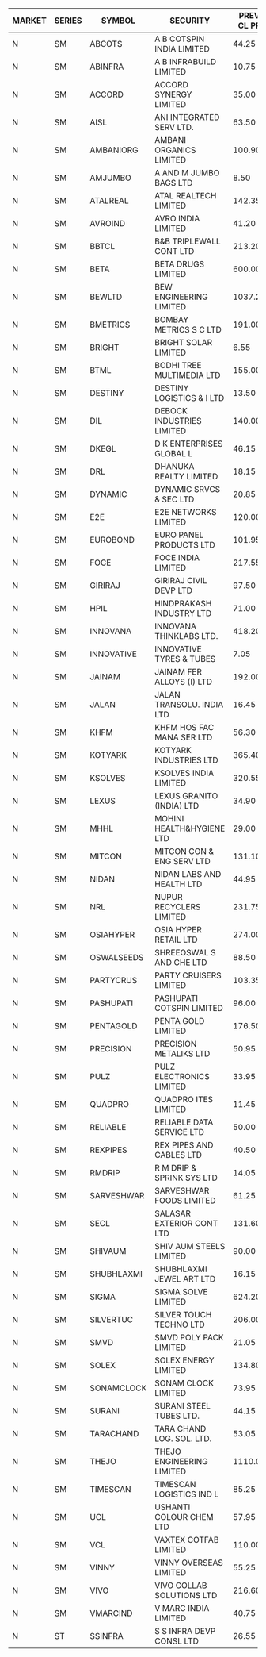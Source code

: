 


| MARKET | SERIES | SYMBOL | SECURITY | PREV CL PR | OPEN PRICE | HIGH PRICE | LOW PRICE | CLOSE PRICE | NET TRDVAL | NET TRDQTY | CORP IND | HI 52 WK | LO 52 WK |
| ----- | ----- | ----- | ----- | ----- | ----- | ----- | ----- | ----- | ----- | ----- | ----- | ----- | ----- |
| N | SM | ABCOTS | A B COTSPIN INDIA LIMITED | 44.25 | 44.30 | 46.95 | 43.05 | 46.45 | 4694600.00 | 104000 |  | 61.35 | 43.00 |
| N | SM | ABINFRA | A B INFRABUILD LIMITED | 10.75 | 10.25 | 11.25 | 10.25 | 11.25 | 127000.00 | 12000 |  | 11.85 | 5.80 |
| N | SM | ACCORD | ACCORD SYNERGY LIMITED | 35.00 | 33.25 | 33.25 | 33.25 | 33.25 | 66500.00 | 2000 |  | 37.30 | 14.45 |
| N | SM | AISL | ANI INTEGRATED SERV LTD. | 63.50 | 60.35 | 60.35 | 60.35 | 60.35 | 72420.00 | 1200 |  | 72.45 | 23.05 |
| N | SM | AMBANIORG | AMBANI ORGANICS LIMITED | 100.90 | 105.90 | 105.90 | 105.90 | 105.90 | 211800.00 | 2000 |  | 114.85 | 45.55 |
| N | SM | AMJUMBO | A AND M JUMBO BAGS LTD | 8.50 | 8.90 | 8.90 | 8.55 | 8.55 | 210800.00 | 24000 |  | 12.35 | 6.35 |
| N | SM | ATALREAL | ATAL REALTECH LIMITED | 142.35 | 145.00 | 145.00 | 145.00 | 145.00 | 232000.00 | 1600 |  | 188.40 | 30.95 |
| N | SM | AVROIND | AVRO INDIA LIMITED | 41.20 | 42.55 | 42.55 | 42.55 | 42.55 | 1055240.00 | 24800 |  | 115.95 | 35.00 |
| N | SM | BBTCL | B&B TRIPLEWALL CONT LTD | 213.20 | 215.00 | 223.85 | 210.00 | 223.85 | 6965100.00 | 32000 |  | 291.15 | 66.00 |
| N | SM | BETA | BETA DRUGS LIMITED | 600.00 | 580.00 | 591.00 | 560.00 | 583.45 | 4554860.00 | 8000 |  | 695.00 | 116.20 |
| N | SM | BEWLTD | BEW ENGINEERING LIMITED | 1037.20 | 1005.00 | 1089.05 | 985.35 | 1089.05 | 15044987.50 | 14750 |  | 1089.05 | 228.15 |
| N | SM | BMETRICS | BOMBAY METRICS S C LTD | 191.00 | 190.00 | 190.00 | 181.45 | 190.00 | 1556220.00 | 8400 |  | 192.80 | 117.90 |
| N | SM | BRIGHT | BRIGHT SOLAR LIMITED | 6.55 | 6.35 | 6.65 | 6.25 | 6.40 | 682200.00 | 108000 |  | 15.55 | 4.60 |
| N | SM | BTML | BODHI TREE MULTIMEDIA LTD | 155.00 | 147.25 | 162.00 | 147.25 | 158.00 | 944580.00 | 6000 |  | 162.50 | 64.05 |
| N | SM | DESTINY | DESTINY LOGISTICS & I LTD | 13.50 | 12.85 | 12.85 | 12.85 | 12.85 | 308400.00 | 24000 |  | 15.45 | 8.05 |
| N | SM | DIL | DEBOCK INDUSTRIES LIMITED | 140.00 | 130.00 | 154.00 | 130.00 | 153.25 | 8139360.00 | 57600 |  | 157.00 | 6.30 |
| N | SM | DKEGL | D K ENTERPRISES GLOBAL L | 46.15 | 46.20 | 46.20 | 43.00 | 45.65 | 3193350.00 | 72000 |  | 72.60 | 35.10 |
| N | SM | DRL | DHANUKA REALTY LIMITED | 18.15 | 17.25 | 17.25 | 17.25 | 17.25 | 103500.00 | 6000 |  | 23.15 | 7.50 |
| N | SM | DYNAMIC | DYNAMIC SRVCS & SEC LTD | 20.85 | 19.95 | 19.95 | 19.85 | 19.85 | 318000.00 | 16000 |  | 57.70 | 19.85 |
| N | SM | E2E | E2E NETWORKS LIMITED | 120.00 | 117.00 | 119.50 | 117.00 | 119.50 | 473000.00 | 4000 |  | 139.05 | 36.00 |
| N | SM | EUROBOND | EURO PANEL PRODUCTS LTD | 101.95 | 103.55 | 104.50 | 100.00 | 103.05 | 7196700.00 | 70000 |  | 137.00 | 72.05 |
| N | SM | FOCE | FOCE INDIA LIMITED | 217.55 | 205.00 | 229.00 | 205.00 | 225.60 | 1967160.00 | 9000 |  | 264.00 | 185.10 |
| N | SM | GIRIRAJ | GIRIRAJ CIVIL DEVP LTD | 97.50 | 95.00 | 99.00 | 95.00 | 99.00 | 14605800.00 | 147600 |  | 102.00 | 63.65 |
| N | SM | HPIL | HINDPRAKASH INDUSTRY LTD | 71.00 | 67.65 | 71.95 | 67.45 | 68.75 | 2456700.00 | 36000 |  | 93.90 | 45.40 |
| N | SM | INNOVANA | INNOVANA THINKLABS LTD. | 418.20 | 439.00 | 439.10 | 439.00 | 439.10 | 2195200.00 | 5000 |  | 439.10 | 80.50 |
| N | SM | INNOVATIVE | INNOVATIVE TYRES & TUBES | 7.05 | 6.70 | 6.70 | 6.70 | 6.70 | 1085400.00 | 162000 |  | 20.45 | 6.70 |
| N | SM | JAINAM | JAINAM FER ALLOYS (I) LTD | 192.00 | 183.65 | 183.65 | 182.40 | 182.40 | 2559900.00 | 14000 |  | 197.95 | 69.70 |
| N | SM | JALAN | JALAN TRANSOLU. INDIA LTD | 16.45 | 17.25 | 17.25 | 16.40 | 17.25 | 1179150.00 | 69000 |  | 18.00 | 3.15 |
| N | SM | KHFM | KHFM HOS FAC MANA SER LTD | 56.30 | 54.00 | 54.00 | 53.50 | 53.50 | 333250.00 | 6200 |  | 72.00 | 28.80 |
| N | SM | KOTYARK | KOTYARK INDUSTRIES LTD | 365.40 | 350.00 | 350.00 | 347.15 | 347.15 | 4866100.00 | 14000 |  | 371.25 | 67.90 |
| N | SM | KSOLVES | KSOLVES INDIA LIMITED | 320.55 | 330.00 | 330.00 | 320.00 | 320.95 | 3878040.00 | 12000 |  | 1718.20 | 295.00 |
| N | SM | LEXUS | LEXUS GRANITO (INDIA) LTD | 34.90 | 33.20 | 33.20 | 33.20 | 33.20 | 33200.00 | 1000 |  | 44.45 | 10.30 |
| N | SM | MHHL | MOHINI HEALTH&HYGIENE LTD | 29.00 | 27.50 | 29.30 | 26.00 | 28.80 | 1150050.00 | 42000 |  | 42.75 | 18.95 |
| N | SM | MITCON | MITCON CON & ENG SERV LTD | 131.10 | 137.65 | 137.65 | 124.55 | 124.55 | 23968800.00 | 186000 |  | 137.65 | 33.10 |
| N | SM | NIDAN | NIDAN LABS AND HEALTH LTD | 44.95 | 44.90 | 44.90 | 43.20 | 43.80 | 832650.00 | 19000 |  | 70.70 | 43.20 |
| N | SM | NRL | NUPUR RECYCLERS LIMITED | 231.75 | 220.20 | 220.20 | 220.20 | 220.20 | 7927200.00 | 36000 |  | 316.05 | 124.20 |
| N | SM | OSIAHYPER | OSIA HYPER RETAIL LTD | 274.00 | 252.00 | 269.00 | 252.00 | 269.00 | 208400.00 | 800 |  | 315.00 | 117.00 |
| N | SM | OSWALSEEDS | SHREEOSWAL S AND CHE LTD | 88.50 | 90.00 | 90.00 | 90.00 | 90.00 | 360000.00 | 4000 |  | 90.00 | 28.00 |
| N | SM | PARTYCRUS | PARTY CRUISERS LIMITED | 103.35 | 100.00 | 108.00 | 100.00 | 108.00 | 1672000.00 | 16000 |  | 122.00 | 16.50 |
| N | SM | PASHUPATI | PASHUPATI COTSPIN LIMITED | 96.00 | 90.10 | 99.00 | 90.10 | 97.50 | 1366880.00 | 14400 |  | 99.00 | 50.00 |
| N | SM | PENTAGOLD | PENTA GOLD LIMITED | 176.50 | 180.00 | 180.00 | 180.00 | 180.00 | 540000.00 | 3000 |  | 180.00 | 61.10 |
| N | SM | PRECISION | PRECISION METALIKS LTD | 50.95 | 48.00 | 48.90 | 44.10 | 48.90 | 1873600.00 | 40000 |  | 48.90 | 44.10 |
| N | SM | PULZ | PULZ ELECTRONICS LIMITED | 33.95 | 34.50 | 34.50 | 34.50 | 34.50 | 138000.00 | 4000 |  | 35.90 | 9.75 |
| N | SM | QUADPRO | QUADPRO ITES LIMITED | 11.45 | 11.30 | 11.80 | 11.30 | 11.80 | 207600.00 | 18000 |  | 18.80 | 10.00 |
| N | SM | RELIABLE | RELIABLE DATA SERVICE LTD | 50.00 | 50.00 | 50.00 | 50.00 | 50.00 | 120000.00 | 2400 |  | 63.45 | 23.75 |
| N | SM | REXPIPES | REX PIPES AND CABLES LTD | 40.50 | 38.60 | 41.35 | 38.50 | 41.35 | 1105600.00 | 28000 |  | 64.35 | 26.00 |
| N | SM | RMDRIP | R M DRIP & SPRINK SYS LTD | 14.05 | 14.05 | 14.05 | 14.00 | 14.00 | 84100.00 | 6000 |  | 28.65 | 14.00 |
| N | SM | SARVESHWAR | SARVESHWAR FOODS LIMITED | 61.25 | 58.30 | 59.70 | 58.20 | 58.20 | 2518400.00 | 43200 |  | 67.65 | 11.70 |
| N | SM | SECL | SALASAR EXTERIOR CONT LTD | 131.60 | 126.00 | 136.00 | 126.00 | 136.00 | 786000.00 | 6000 |  | 138.50 | 11.50 |
| N | SM | SHIVAUM | SHIV AUM STEELS LIMITED | 90.00 | 90.00 | 90.00 | 90.00 | 90.00 | 270000.00 | 3000 |  | 90.00 | 46.50 |
| N | SM | SHUBHLAXMI | SHUBHLAXMI JEWEL ART LTD | 16.15 | 15.35 | 15.40 | 15.35 | 15.40 | 30750.00 | 2000 |  | 24.30 | 11.20 |
| N | SM | SIGMA | SIGMA SOLVE LIMITED | 624.20 | 594.00 | 594.00 | 593.00 | 593.05 | 3203700.00 | 5400 |  | 745.75 | 37.20 |
| N | SM | SILVERTUC | SILVER TOUCH TECHNO LTD | 206.00 | 197.30 | 207.95 | 197.30 | 200.00 | 2234400.00 | 11000 |  | 211.85 | 72.00 |
| N | SM | SMVD | SMVD POLY PACK LIMITED | 21.05 | 21.05 | 21.05 | 21.05 | 21.05 | 42100.00 | 2000 |  | 29.50 | 7.40 |
| N | SM | SOLEX | SOLEX ENERGY LIMITED | 134.80 | 128.00 | 129.60 | 121.35 | 129.60 | 3690100.00 | 30000 |  | 176.00 | 30.40 |
| N | SM | SONAMCLOCK | SONAM CLOCK LIMITED | 73.95 | 72.95 | 72.95 | 70.25 | 72.35 | 646650.00 | 9000 |  | 77.35 | 39.00 |
| N | SM | SURANI | SURANI STEEL TUBES LTD. | 44.15 | 44.75 | 44.75 | 42.00 | 43.95 | 613800.00 | 14000 |  | 46.65 | 17.35 |
| N | SM | TARACHAND | TARA CHAND LOG. SOL. LTD. | 53.05 | 54.80 | 54.80 | 52.00 | 52.90 | 2760400.00 | 52000 |  | 66.00 | 27.40 |
| N | SM | THEJO | THEJO ENGINEERING LIMITED | 1110.05 | 1190.00 | 1190.00 | 1060.00 | 1120.00 | 5788080.00 | 5250 |  | 3950.00 | 826.00 |
| N | SM | TIMESCAN | TIMESCAN LOGISTICS IND L | 85.25 | 85.50 | 85.50 | 77.50 | 79.65 | 4202200.00 | 52000 |  | 161.15 | 77.50 |
| N | SM | UCL | USHANTI COLOUR CHEM LTD | 57.95 | 53.00 | 60.00 | 53.00 | 60.00 | 346000.00 | 6000 |  | 67.50 | 25.50 |
| N | SM | VCL | VAXTEX COTFAB LIMITED | 110.00 | 107.00 | 112.80 | 106.00 | 112.50 | 1925750.00 | 17500 |  | 136.20 | 23.30 |
| N | SM | VINNY | VINNY OVERSEAS LIMITED | 55.25 | 58.00 | 58.00 | 58.00 | 58.00 | 348000.00 | 6000 |  | 58.00 | 29.00 |
| N | SM | VIVO | VIVO COLLAB SOLUTIONS LTD | 216.60 | 214.95 | 214.95 | 214.95 | 214.95 | 343920.00 | 1600 |  | 369.80 | 214.50 |
| N | SM | VMARCIND | V MARC INDIA LIMITED | 40.75 | 40.25 | 42.00 | 40.25 | 41.60 | 370500.00 | 9000 |  | 52.80 | 25.35 |
| N | ST | SSINFRA | S S INFRA DEVP CONSL LTD | 26.55 | 27.85 | 27.85 | 25.60 | 27.05 | 2002050.00 | 75000 |  | 51.40 | 10.30 |



